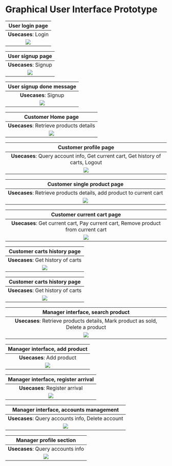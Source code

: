 # Graphical User Interface Prototype

| User login page |
| :-------------: |
| **Usecases**: Login |
| ![](./Images/GUI/V1/Login.png) |


| User signup page |
| :-------------: |
| **Usecases**: Signup |
| ![](./Images/GUI/V1/Create_Account.png) |

| User signup done message |
| :-------------: |
| **Usecases**: Signup |
| ![](./Images/GUI/V1/Create_Account_DONE.png) |

| Customer Home page |
| :-------------: |
| **Usecases**: Retrieve products details |
| ![](./Images/GUI/V1/Home_Page.png) |

| Customer profile page |
| :-------------: |
| **Usecases**: Query account info, Get current cart, Get history of carts, Logout |
| ![](./Images/GUI/V1/Customer_Profile_section.png) |

| Customer single product page |
| :-------------: |
| **Usecases**: Retrieve products details, add product to current cart |
| ![](./Images/GUI/V1/Product_Page.png) |

| Customer current cart page |
| :-------------: |
| **Usecases**: Get current cart, Pay current cart, Remove product from current cart |
| ![](./Images/GUI/V1/Current_Cart.png) |

| Customer carts history page |
| :-------------: |
| **Usecases**: Get history of carts|
| ![](./Images/GUI/V1/Carts_History.png) |

| Customer carts history page |
| :-------------: |
| **Usecases**: Get history of carts|
| ![](./Images/GUI/V1/Old_cart.png) |

| Manager interface, search product |
| :-------------: |
| **Usecases**: Retrieve products details, Mark product as sold, Delete a product|
| ![](./Images/GUI/V1/Manager_Search_Product.png) |

| Manager interface, add product |
| :-------------: |
| **Usecases**: Add product|
| ![](./Images/GUI/V1/Manager_add_Product.png) |

| Manager interface, register arrival |
| :-------------: |
| **Usecases**: Register arrival|
| ![](./Images/GUI/V1/Manager_register_arrival.png) |

| Manager interface, accounts management |
| :-------------: |
| **Usecases**: Query accounts info, Delete account|
| ![](./Images/GUI/V1/Manager_Account_management.png) |

| Manager profile section |
| :-------------: |
| **Usecases**: Query accounts info|
| ![](./Images/GUI/V1/Manager_Profile_section.png) |
